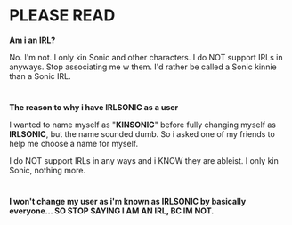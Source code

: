 # PLEASE READ

**Am i an IRL?**

No. I'm not. I only kin Sonic and other characters. I do NOT support IRLs in anyways. Stop associating me w them. I'd rather be called a Sonic kinnie than a Sonic IRL. 

#

**The reason to why i have **IRLSONIC** as a user**

I wanted to name myself as "**KINSONIC**" before fully changing myself as **IRLSONIC**, but the name sounded dumb. So i asked one of my friends to help me choose a name for myself.

I do NOT support IRLs in any ways and i KNOW they are ableist. I only kin Sonic, nothing more.

#

**I won't change my user as i'm known as **IRLSONIC** by basically everyone... SO STOP SAYING I AM AN IRL, BC IM NOT.**
